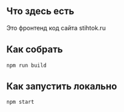 ## Что здесь есть

Это фронтенд код сайта stihtok.ru

## Как собрать

```
npm run build
```

## Как запустить локально

```
npm start
```

